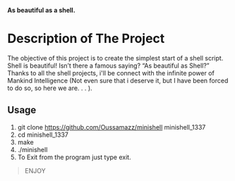 **As beautiful as a shell.**
# Description of The Project
The objective of this project is to create the simplest start of a shell script. Shell is beautiful! Isn’t there a famous saying? “As beautiful as Shell?” Thanks to all the shell projects, i'll be connect with the infinite power of Mankind Intelligence (Not even sure that i deserve it, but I have been forced to do so, so here we are. . . ).

## Usage
1. git clone https://github.com/Oussamazz/minishell minishell_1337
2. cd minishell_1337
3. make
4. ./minishell
5. To Exit from the program just type exit.

>ENJOY
